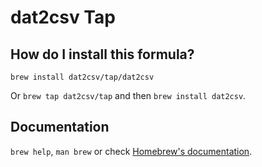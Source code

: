 # dat2csv Tap

## How do I install this formula?

`brew install dat2csv/tap/dat2csv`

Or `brew tap dat2csv/tap` and then `brew install dat2csv`.

## Documentation

`brew help`, `man brew` or check [Homebrew's documentation](https://docs.brew.sh).
